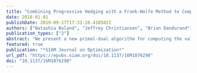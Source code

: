 ```yaml
---
title: "Combining Progressive Hedging with a Frank-Wolfe Method to Compute Lagrangian Dual Bounds in Stochastic Mixed-Integer Programming"
date: 2018-01-01
publishDate: 2019-09-17T17:31:20.418502Z
authors: ["Natashia Boland", "Jeffrey Christiansen", "Brian Dandurand", "Andrew Eberhard", "Jeff Linderoth", "James Luedtke", "Fabricio Oliveira"]
publication_types: ["2"]
abstract: "We present a new primal-dual algorithm for computing the value of the Lagrangian dual of a stochastic mixed-integer program (SMIP) formed by relaxing its nonanticipativity constraints. This dual is widely used in decomposition methods for the solution of SMIPs. The algorithm relies on the well-known progressive hedging method, but unlike previous progressive hedging approaches for SMIP, our algorithm can be shown to converge to the optimal Lagrangian dual value. The key improvement in the new algorithm is an inner loop of optimized linearization steps, similar to those taken in the classical Frank--Wolfe method. Numerical results demonstrate that our new algorithm empirically outperforms the standard implementation of progressive hedging for obtaining bounds in SMIP."
featured: true
publication: "*SIAM Journal on Optimization*"
url_pdf: "https://epubs.siam.org/doi/10.1137/16M1076290"
doi: "10.1137/16M1076290"
---
```


